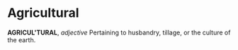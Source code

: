 # Agricultural

**AGRICUL'TURAL**, _adjective_ Pertaining to husbandry, tillage, or the culture of the earth.